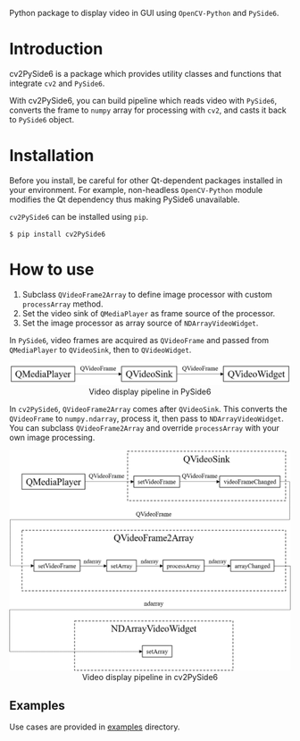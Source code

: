 Python package to display video in GUI using `OpenCV-Python` and `PySide6`.

# Introduction

cv2PySide6 is a package which provides utility classes and functions that integrate `cv2` and `PySide6`.

With cv2PySide6, you can build pipeline which reads video with `PySide6`, converts the frame to `numpy` array for processing with `cv2`, and casts it back to `PySide6` object.

# Installation

Before you install, be careful for other Qt-dependent packages installed in your environment.
For example, non-headless `OpenCV-Python` module modifies the Qt dependency thus making PySide6 unavailable.

`cv2PySide6` can be installed using `pip`.

```
$ pip install cv2PySide6
```

# How to use

1. Subclass `QVideoFrame2Array` to define image processor with custom `processArray` method.
2. Set the video sink of `QMediaPlayer` as frame source of the processor.
3. Set the image processor as array source of `NDArrayVideoWidget`.

In `PySide6`, video frames are acquired as `QVideoFrame` and passed from `QMediaPlayer` to `QVideoSink`, then to `QVideoWidget`.

<div align="center">
  <img src="https://github.com/JSS95/cv2PySide6/raw/master/imgs/pyside6.png"/><br>
    Video display pipeline in PySide6
</div>

In `cv2PySide6`, `QVideoFrame2Array` comes after `QVideoSink`.
This converts the `QVideoFrame` to `numpy.ndarray`, process it, then pass to `NDArrayVideoWidget`.
You can subclass `QVideoFrame2Array` and override `processArray` with your own image processing.

<div align="center">
  <img src="https://github.com/JSS95/cv2PySide6/raw/master/imgs/cv2pyside6.png"/><br>
    Video display pipeline in cv2PySide6
</div>

## Examples

Use cases are provided in [examples](https://github.com/JSS95/cv2PySide6/tree/master/cv2PySide6/examples) directory.
